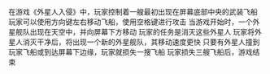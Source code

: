   在游戏《外星人入侵》中，玩家控制着一艘最初出现在屏幕底部中央的武装飞船
  玩家可以使用方向键左右移动飞船，使用空格键进行攻击
  当游戏开始时，一个外星舰队出现在天空中，并向屏幕下方移动
  玩家的任务是消灭这些外星人
  玩家将外星人消灭干净后，将出现一个新的外星舰队，其移动速度更快
  只要有外星人撞到玩家飞船或到达屏幕下边缘，玩家就损失一搜飞船
  玩家损失三艘飞船后，游戏结束
